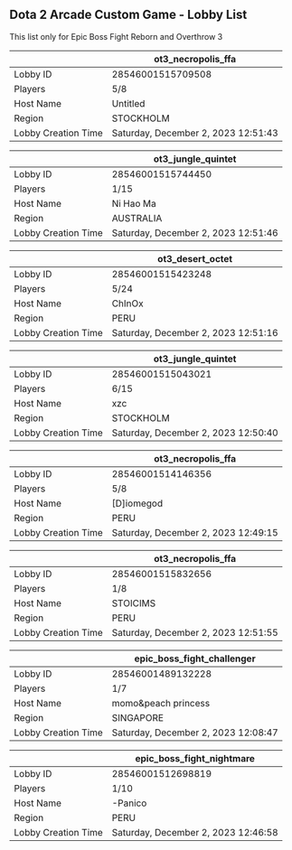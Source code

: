 ## Dota 2 Arcade Custom Game - Lobby List

This list only for Epic Boss Fight Reborn and Overthrow 3

|  | ot3_necropolis_ffa |
| ------ | ------ |
| Lobby ID | 28546001515709508 |
| Players | 5/8 |
| Host Name | Untitled |
| Region | STOCKHOLM |
| Lobby Creation Time | Saturday, December 2, 2023 12:51:43 |


|  | ot3_jungle_quintet |
| ------ | ------ |
| Lobby ID | 28546001515744450 |
| Players | 1/15 |
| Host Name | Ni Hao Ma |
| Region | AUSTRALIA |
| Lobby Creation Time | Saturday, December 2, 2023 12:51:46 |


|  | ot3_desert_octet |
| ------ | ------ |
| Lobby ID | 28546001515423248 |
| Players | 5/24 |
| Host Name | ChInOx |
| Region | PERU |
| Lobby Creation Time | Saturday, December 2, 2023 12:51:16 |


|  | ot3_jungle_quintet |
| ------ | ------ |
| Lobby ID | 28546001515043021 |
| Players | 6/15 |
| Host Name | xzc |
| Region | STOCKHOLM |
| Lobby Creation Time | Saturday, December 2, 2023 12:50:40 |


|  | ot3_necropolis_ffa |
| ------ | ------ |
| Lobby ID | 28546001514146356 |
| Players | 5/8 |
| Host Name | [D]iomegod |
| Region | PERU |
| Lobby Creation Time | Saturday, December 2, 2023 12:49:15 |


|  | ot3_necropolis_ffa |
| ------ | ------ |
| Lobby ID | 28546001515832656 |
| Players | 1/8 |
| Host Name | STOICIMS |
| Region | PERU |
| Lobby Creation Time | Saturday, December 2, 2023 12:51:55 |


|  | epic_boss_fight_challenger |
| ------ | ------ |
| Lobby ID | 28546001489132228 |
| Players | 1/7 |
| Host Name | momo&peach princess |
| Region | SINGAPORE |
| Lobby Creation Time | Saturday, December 2, 2023 12:08:47 |


|  | epic_boss_fight_nightmare |
| ------ | ------ |
| Lobby ID | 28546001512698819 |
| Players | 1/10 |
| Host Name | -Panico |
| Region | PERU |
| Lobby Creation Time | Saturday, December 2, 2023 12:46:58 |


